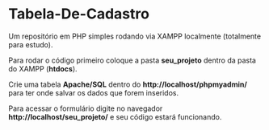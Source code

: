 # Tabela-De-Cadastro
Um repositório em PHP simples rodando via XAMPP localmente (totalmente para estudo).

Para rodar o código primeiro coloque a pasta **seu_projeto** dentro da pasta do XAMPP (**htdocs**).

Crie uma tabela **Apache/SQL** dentro do **http://localhost/phpmyadmin/** para ter onde salvar os dados que forem inseridos.

Para acessar o formulário digite no navegador **http://localhost/seu_projeto/** e seu código estará funcionando.

